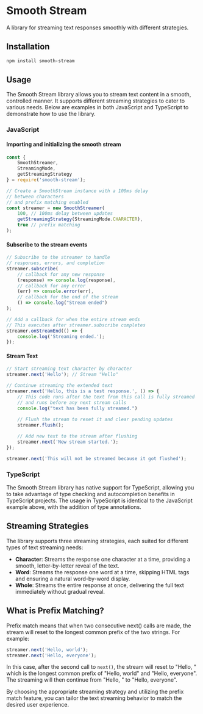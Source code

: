 # Smooth Stream

A library for streaming text responses smoothly with different strategies.

## Installation

```bash
npm install smooth-stream
```

## Usage
The Smooth Stream library allows you to stream text content in a smooth, controlled manner. It supports different streaming strategies to cater to various needs. Below are examples in both JavaScript and TypeScript to demonstrate how to use the library.

### JavaScript

#### Importing and initializing the smooth stream

```js
const { 
    SmoothStreamer,
    StreamingMode,
    getStreamingStrategy 
} = require('smooth-stream');

// Create a SmoothStream instance with a 100ms delay
// between characters
// and prefix matching enabled
const streamer = new SmoothStreamer(
    100, // 100ms delay between updates
    getStreamingStrategy(StreamingMode.CHARACTER),
    true // prefix matching
);
```

#### Subscribe to the stream events

```js
// Subscribe to the streamer to handle 
// responses, errors, and completion
streamer.subscribe(
    // callback for any new response
    (response) => console.log(response),
    // callback for any error
    (err) => console.error(err),
    // callback for the end of the stream
    () => console.log("Stream ended")
);

// Add a callback for when the entire stream ends
// This executes after streamer.subscribe completes
streamer.onStreamEnd(() => {
    console.log('Streaming ended.');
});
```

#### Stream Text
```js
// Start streaming text character by character
streamer.next('Hello'); // Stream "Hello"

// Continue streaming the extended text
streamer.next('Hello, this is a test response.', () => {
    // This code runs after the text from this call is fully streamed
    // and runs before any next stream calls
    console.log("text has been fully streamed.")
    
    // Flush the stream to reset it and clear pending updates
    streamer.flush();

    // Add new text to the stream after flushing
    streamer.next('New stream started.');
});

streamer.next('This will not be streamed because it got flushed');

```
### TypeScript

The Smooth Stream library has native support for TypeScript, allowing you to take advantage of type checking and autocompletion benefits in TypeScript projects. The usage in TypeScript is identical to the JavaScript example above, with the addition of type annotations.

## Streaming Strategies
The library supports three streaming strategies, each suited for different types of text streaming needs:

- **Character**: Streams the response one character at a time, providing a smooth, letter-by-letter reveal of the text.
- **Word**: Streams the response one word at a time, skipping HTML tags and ensuring a natural word-by-word display.
- **Whole**: Streams the entire response at once, delivering the full text immediately without gradual reveal.

## What is Prefix Matching?
Prefix match means that when two consecutive next() calls are made, the stream will reset to the longest common prefix of the two strings. For example:

```js
streamer.next('Hello, world');
streamer.next('Hello, everyone');
```

In this case, after the second call to `next()`, the stream will reset to "Hello, " which is the longest common prefix of "Hello, world" and "Hello, everyone". The streaming will then continue from "Hello, " to "Hello, everyone".

By choosing the appropriate streaming strategy and utilizing the prefix match feature, you can tailor the text streaming behavior to match the desired user experience.
